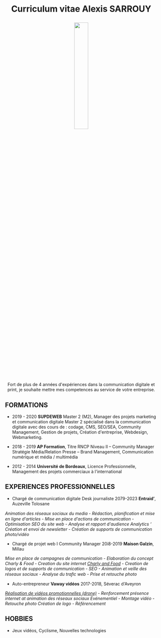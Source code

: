 # <p align="center">Curriculum vitae Alexis SARROUY</p>

<p align="center">
<img src="https://github.com/Alexsarr/Alexsarr/assets/152185818/67a8f343-b833-4994-9eb1-c32bc38a2659" width=30% height=30%>
</p>

<p align="center">Fort de plus de 4 années d'expériences dans la communication digitale et print, 
je souhaite mettre mes competences au service de votre entreprise.</p>

## FORMATIONS

- 2019 - 2020 **SUPDEWEB** Master 2 (M2), Manager des projets marketing et communication digitale
Master 2 spécialisé dans la communication digitale avec des cours de : codage, CMS, SEO/SEA, Community Management, Gestion de projets, Création d'entreprise, Webdesign, Webmarketing.

- 2018 - 2019 **AP Formation**, Titre RNCP Niveau II – Community Manager Stratégie Média/Relation Presse – Brand Management, Communication numérique et média / multimédia

- 2012 - 2014 **Université de Bordeaux**, Licence Professionnelle, Management des projets commerciaux à l'international

## EXPERIENCES PROFESSIONNELLES

- Chargé de communication digitale Desk journaliste
2079-2023 **Entraid’**, Auzeville Tolosane

*Animation des réseaux sociaux du media - Rédaction, planiﬁcation et mise en ligne d'articles - Mise en place d'actions de communication - Optimisation SEO du site web - Analyse et rapport d'audience Analytics ‘ Création et envoi de newsletter - Création de supports de communication photo/vidéo*

- Chargé de projet web I Community Manager
20i8-2019 **Maison Galzin**, Millau

*Mise en place de campagnes de communication - Elaboration du concept Charly & Food - Creation du site internet [Charly and Food](https://www.charlyandfood.com) - Creation de logos et de supports de communication - SEO - Animation et veille des réseaux sociaux - Analyse du traﬁc web - Prise et retouche photo*

- Auto-entrepreneur **Vaway vidéos**
2017-2018, Séverac d'Aveyron

*[Réalisation de vidéos promotionnelles (drone)](https://youtu.be/JSAIxv069oI) - Renforcement présence internet at animation des réseaux sociaux Evénementiel - Montage vidéo -
Retouche photo Création de logo - Référencement*

## HOBBIES

- Jeux vidéos, Cyclisme, Nouvelles technologies
